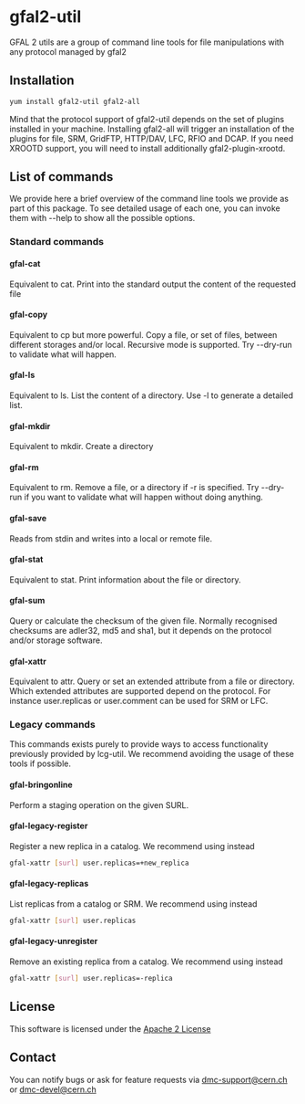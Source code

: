 gfal2-util
==========
GFAL 2 utils are a group of command line tools for file manipulations with any protocol managed by gfal2

## Installation
```bash
yum install gfal2-util gfal2-all
```

Mind that the protocol support of gfal2-util depends on the set of plugins installed in your machine.
Installing gfal2-all will trigger an installation of the plugins for file, SRM, GridFTP, HTTP/DAV, LFC, RFIO and DCAP.
If you need XROOTD support, you will need to install additionally gfal2-plugin-xrootd.

## List of commands
We provide here a brief overview of the command line tools we provide as part of this package.
To see detailed usage of each one, you can invoke them with --help to show all the possible options.

### Standard commands
#### gfal-cat
Equivalent to cat. Print into the standard output the content of the requested file

#### gfal-copy
Equivalent to cp but more powerful. Copy a file, or set of files, between different
storages and/or local. Recursive mode is supported. Try --dry-run to validate what will happen.

#### gfal-ls
Equivalent to ls. List the content of a directory. Use -l to generate a detailed list.

#### gfal-mkdir
Equivalent to mkdir. Create a directory

#### gfal-rm
Equivalent to rm. Remove a file, or a directory if -r is specified.
Try --dry-run if you want to validate what will happen without doing anything.

#### gfal-save
Reads from stdin and writes into a local or remote file.

#### gfal-stat
Equivalent to stat. Print information about the file or directory.

#### gfal-sum
Query or calculate the checksum of the given file.
Normally recognised checksums are adler32, md5 and sha1, but it depends on the protocol and/or storage software.

#### gfal-xattr
Equivalent to attr. Query or set an extended attribute from a file or directory.
Which extended attributes are supported depend on the protocol. For instance user.replicas or user.comment can be used for SRM or LFC.

### Legacy commands
This commands exists purely to provide ways to access functionality previously provided by lcg-util.
We recommend avoiding the usage of these tools if possible.

#### gfal-bringonline
Perform a staging operation on the given SURL.

#### gfal-legacy-register
Register a new replica in a catalog. We recommend using instead
```bash
gfal-xattr [surl] user.replicas=+new_replica
```

#### gfal-legacy-replicas
List replicas from a catalog or SRM. We recommend using instead
```bash
gfal-xattr [surl] user.replicas
```

#### gfal-legacy-unregister
Remove an existing replica from a catalog. We recommend using instead
```bash
gfal-xattr [surl] user.replicas=-replica
```

## License
This software is licensed under the [Apache 2 License](http://www.apache.org/licenses/LICENSE-2.0.html)

## Contact
You can notify bugs or ask for feature requests via dmc-support@cern.ch or dmc-devel@cern.ch


